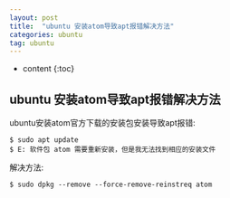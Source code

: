 ```yaml
---
layout: post
title:  "ubuntu 安装atom导致apt报错解决方法"
categories: ubuntu
tag: ubuntu
---
```

* content
{:toc}

## ubuntu 安装atom导致apt报错解决方法

ubuntu安装atom官方下载的安装包安装导致apt报错:

```
$ sudo apt update
$ E: 软件包 atom 需要重新安装，但是我无法找到相应的安装文件
```

解决方法:

```
$ sudo dpkg --remove --force-remove-reinstreq atom
```
